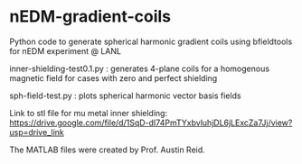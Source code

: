 # nEDM-gradient-coils

Python code to generate spherical harmonic gradient coils using bfieldtools for nEDM experiment @ LANL

inner-shielding-test0.1.py : generates 4-plane coils for a homogenous magnetic field for cases with zero and perfect shielding

sph-field-test.py : plots spherical harmonic vector basis fields

Link to stl file for mu metal inner shielding: https://drive.google.com/file/d/1SqD-dI74PmTYxbvluhjDL6jLExcZa7Jj/view?usp=drive_link

The MATLAB files were created by Prof. Austin Reid.
